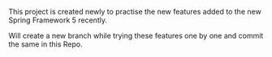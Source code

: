 This project is created newly to practise the new features added to the new Spring Framework 5 recently.

Will create a new branch while trying these features one by one and commit the same in this Repo.